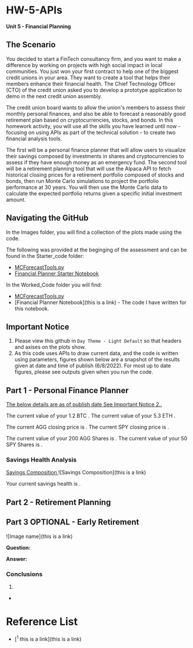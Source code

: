 # HW-5-APIs
**Unit 5 - Financial Planning**

## The Scenario

You decided to start a FinTech consultancy firm, and you want to make a difference by working on projects with high social impact in local communities. You just won your first contract to help one of the biggest credit unions in your area. They want to create a tool that helps their members enhance their financial health. The Chief Technology Officer (CTO) of the credit union asked you to develop a prototype application to demo in the next credit union assembly.

The credit union board wants to allow the union's members to assess their monthly personal finances, and also be able to forecast a reasonably good retirement plan based on cryptocurrencies, stocks, and bonds.
In this homework activity, you will use all the skills you have learned until now - focusing on using APIs as part of the technical solution - to create two financial analysis tools.

The first will be a personal finance planner that will allow users to visualize their savings composed by investments in shares and cryptocurrencies to assess if they have enough money as an emergency fund.
The second tool will be a retirement planning tool that will use the Alpaca API to fetch historical closing prices for a retirement portfolio composed of stocks and bonds, then run Monte Carlo simulations to project the portfolio performance at 30 years. You will then use the Monte Carlo data to calculate the expected portfolio returns given a specific initial investment amount.

## Navigating the GitHub

In the Images folder, you will find a collection of the plots made using the code.

The following was provided at the beginging of the assessment and can be found in the Starter_code folder:

- [MCForecastTools.py](https://github.com/RPSangil/HW-5-APIs/blob/41d60a9009280ed442a5191559990de340cae685/Starter_Code/MCForecastTools.py)
- [Financial Planner Starter Notebook](https://github.com/RPSangil/HW-5-APIs/blob/41d60a9009280ed442a5191559990de340cae685/Starter_Code/financial-planner.ipynb)

In the Worked_Code folder you will find:

- [MCForecastTools.py](https://github.com/RPSangil/HW-5-APIs/blob/41d60a9009280ed442a5191559990de340cae685/Worked_Code/MCForecastTools.py)
- [Financial Planner Notebook](this is a link) - The code I have written for this notebook.


## Important Notice

1. Please view this github in `Day Theme - Light Default` so that headers and axises on the plots show.
2. As this code uses APIs to draw current data, and the code is written using parameters, figures shown below are a snapshot of the results given at date and time of publish (6/8/2022). For most up to date figures, please see outputs given when you run the code.

## Part 1 - Personal Finance Planner

<ins>The below details are as of publish date [See Important Notice 2.](#important-notice).</ins>

The current value of your 1.2 BTC <asdasdsad>.
The current value of your 5.3 ETH <asdasdsad>.

The current AGG closing price is <asddasdasdasdas>.
The current SPY closing price is <asddasdasdasdas>.

The current value of your 200 AGG Shares is <sadsdasdasda>.
The current value of your 50 SPY Shares is <sadsdasdasda>.

### Savings Health Analysis

<ins> Savings Composition </ins>
![Savings Composition](this is a link)

Your current savings health is <asddasdasdasd>.

## Part 2 - Retirement Planning

## Part 3 OPTIONAL - Early Retirement


<ins> <subject> </ins>

![Image name](this is a link)

**Question:** <question>

**Answer:** <answer>

### <Heading> Conclusions

1. **<question>**

- <answer>


# Reference List
- [<sup>1</sup> this is a link](this is a link)
